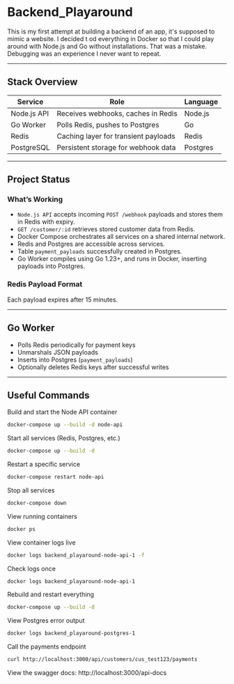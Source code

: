 ﻿# Backend_Playaround

This is my first attempt at building a backend of an app, it's supposed to mimic a website. I decided t od everything in Docker so that I could play around with Node.js and Go without installations. That was a mistake. Debugging was an experience I never want to repeat. 

---

## Stack Overview

| Service      | Role                                 | Language   |
|-------------|--------------------------------------|------------|
| Node.js API | Receives webhooks, caches in Redis   | Node.js    |
| Go Worker   | Polls Redis, pushes to Postgres      | Go         |
| Redis       | Caching layer for transient payloads | Redis      |
| PostgreSQL  | Persistent storage for webhook data  | Postgres   |

---

## Project Status

### What’s Working
- `Node.js API` accepts incoming `POST /webhook` payloads and stores them in Redis with expiry.
- `GET /customer/:id` retrieves stored customer data from Redis.
- Docker Compose orchestrates all services on a shared internal network.
- Redis and Postgres are accessible across services.
- Table `payment_payloads` successfully created in Postgres.
- Go Worker compiles using Go 1.23+, and runs in Docker, inserting payloads into Postgres.

### Redis Payload Format

Each payload expires after 15 minutes.

---

##  Go Worker

- Polls Redis periodically for payment keys
- Unmarshals JSON payloads
- Inserts into Postgres (`payment_payloads`)
- Optionally deletes Redis keys after successful writes

---

## Useful Commands



Build and start the Node API container	
```bash
docker-compose up --build -d node-api
```
Start all services (Redis, Postgres, etc.)	
```bash
docker-compose up --build -d
```

Restart a specific service
```bash
docker-compose restart node-api
```

Stop all services	
```bash
docker-compose down
```

View running containers	
```bash
docker ps
```

View container logs live	
```bash
docker logs backend_playaround-node-api-1 -f
```

Check logs once	
```bash
docker logs backend_playaround-node-api-1
```

Rebuild and restart everything	
```bash
docker-compose up --build -d
```

View Postgres error output
```bash
docker logs backend_playaround-postgres-1
```

Call the payments endpoint	
```bash
curl http://localhost:3000/api/customers/cus_test123/payments
```

View the swagger docs: http://localhost:3000/api-docs
